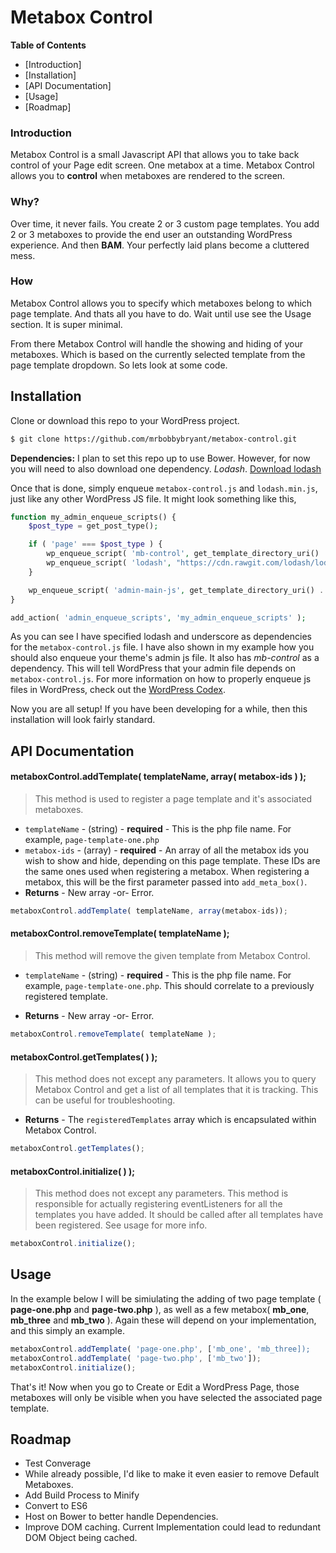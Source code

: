 # Metabox Control
**Table of Contents**

- [Introduction]
- [Installation]
- [API Documentation]
- [Usage]
- [Roadmap]

### Introduction
Metabox Control is a small Javascript API that allows you to take back control of your Page edit screen. One metabox at a time. Metabox Control allows you to **control** when metaboxes are rendered to the screen.

### Why?
Over time, it never fails. You create 2 or 3 custom page templates. You add 2 or 3 metaboxes to provide the end user an outstanding WordPress experience. And then **BAM**. Your perfectly laid plans become a cluttered mess.

### How
Metabox Control allows you to specify which metaboxes belong to which page template. And thats all you have to do. Wait until use see the Usage section. It is super minimal. 

From there Metabox Control will handle the showing and hiding of your metaboxes. Which is based on the currently selected template from the page template dropdown. So lets look at some code.

## Installation
Clone or download this repo to your WordPress project.
```sh
$ git clone https://github.com/mrbobbybryant/metabox-control.git
```
**Dependencies:**
I plan to set this repo up to use Bower. However, for now you will need to also download one dependency. *Lodash*.
[Download lodash](https://raw.githubusercontent.com/lodash/lodash/3.10.1/lodash.min.js)

Once that is done, simply enqueue ```metabox-control.js``` and ```lodash.min.js```, just like any other WordPress JS file. It might look something like this,
```php
function my_admin_enqueue_scripts() {
	$post_type = get_post_type();

	if ( 'page' === $post_type ) {
		wp_enqueue_script( 'mb-control', get_template_directory_uri() . '/js/vendor/mb-control/metabox-control.js', array( 'underscore', 'lodash' ), '0.0.1', true );
		wp_enqueue_script( 'lodash', "https://cdn.rawgit.com/lodash/lodash/3.0.1/lodash.min.js", array( 'underscore' ), '3.0.1' ,true );
	}

	wp_enqueue_script( 'admin-main-js', get_template_directory_uri() . '/js/admin-main.js', array( 'mb-control' ), '20160104', true  );
}

add_action( 'admin_enqueue_scripts', 'my_admin_enqueue_scripts' );
```
As you can see I have specified lodash and underscore as dependencies for the ```metabox-control.js``` file. I have also shown in my example how you should also enqueue your theme's admin js file. It also has *mb-control* as a dependency. This will tell WordPress that your admin file depends on ```metabox-control.js```. For more information on how to properly enqueue js files in WordPress, check out the [WordPress Codex](https://codex.wordpress.org/Function_Reference/wp_enqueue_script).

Now you are all setup! If you have been developing for a while, then this installation will look fairly standard.

## API Documentation
#### metaboxControl.addTemplate( templateName, array( metabox-ids ) );
> This method is used to register a page template
> and it's associated metaboxes.

- ```templateName``` - (string) - **required** - This is the php file name. For example, ```page-template-one.php```
- ```metabox-ids``` - (array) - **required** - An array of all the metabox ids you wish to show and hide, depending on this page template. These IDs are the same ones used when registering a metabox. When registering a metabox, this will be the first parameter passed into ```add_meta_box()```.
- **Returns** - New array -or- Error.
```js
metaboxControl.addTemplate( templateName, array(metabox-ids));
```

#### metaboxControl.removeTemplate( templateName );
> This method will remove the given template from Metabox Control.

- ```templateName``` - (string) - **required** - This is the php file name. For example, ```page-template-one.php```. This should correlate to a previously registered template.

- **Returns** - New array -or- Error.
```js
metaboxControl.removeTemplate( templateName );
```

#### metaboxControl.getTemplates( ) );
> This method does not except any parameters. It allows you to query Metabox Control and get a list of all templates that it is tracking. This can be useful for troubleshooting.

- **Returns** - The ```registeredTemplates``` array which is encapsulated within Metabox Control.
```js
metaboxControl.getTemplates();
```

#### metaboxControl.initialize( ) );
> This method does not except any parameters. This method is responsible for actually registering eventListeners for all the templates you have added. It should be called after all templates have been registered. See usage for more info.

```js
metaboxControl.initialize();
```
## Usage

In the example below I will be simiulating the adding of two page template ( **page-one.php** and **page-two.php** ), as well as a few metabox( **mb_one**, **mb_three** and **mb_two** ). Again these will depend on your implementation, and this simply an example.
```js
metaboxControl.addTemplate( 'page-one.php', ['mb_one', 'mb_three]);
metaboxControl.addTemplate( 'page-two.php', ['mb_two']);
metaboxControl.initialize();
```

That's it! Now when you go to Create or Edit a WordPress Page, those metaboxes will only be visible when you have selected the associated page template.

## Roadmap
- Test Converage
- While already possible, I'd like to make it even easier to remove Default Metaboxes.
- Add Build Process to Minify
- Convert to ES6
- Host on Bower to better handle Dependencies.
- Improve DOM caching. Current Implementation could lead to redundant DOM Object being cached.
